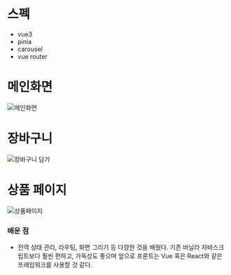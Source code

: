 # 스펙
- vue3
- pinia
- carousel
- vue router

# 메인화면
![메인화면](https://github.com/user-attachments/assets/e4732321-6243-40cd-9af3-537947cab409)

# 장바구니
![장바구니 담기](https://github.com/user-attachments/assets/dadb76c9-eb5a-4876-934a-7e44b8eae0ff)

# 상품 페이지
![상품페이지](https://github.com/user-attachments/assets/67a9971a-d71e-4364-a146-15688d774de7)

### 배운 점
- 전역 상태 관리, 라우팅, 화면 그리기 등 다양한 것을 배웠다. 기존 바닐라 자바스크립트보다 훨씬 편하고, 가독성도 좋으며 앞으로 프론트는 Vue 혹은 React와 같은 프레임워크를 사용할 것 같다.
